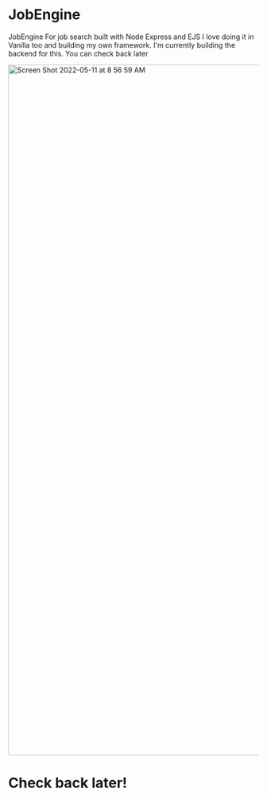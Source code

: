 # JobEngine
JobEngine For job search built with Node Express and EJS
I love doing it in Vanilla too and building my own framework.
I'm currently building the backend for this. You can check back later

<img width="1389" alt="Screen Shot 2022-05-11 at 8 56 59 AM" src="https://user-images.githubusercontent.com/26252304/167813296-4baa143f-20c5-46e1-80da-8ec3adc2c55b.png">


# Check back later!
